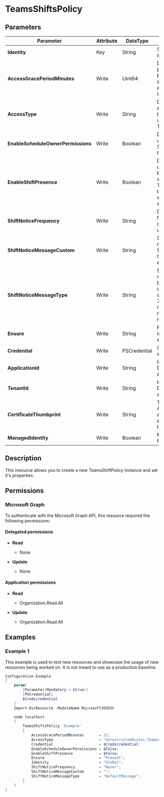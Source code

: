 ﻿# TeamsShiftsPolicy

## Parameters

| Parameter | Attribute | DataType | Description | Allowed Values |
| --- | --- | --- | --- | --- |
| **Identity** | Key | String | Specifies the policy instance name | |
| **AccessGracePeriodMinutes** | Write | UInt64 | Determines the grace period time in minutes between when the first shift starts or last shift ends and when access is blocked | |
| **AccessType** | Write | String | Determines the Teams access type granted to the user. Today, only unrestricted access to Teams app is supported. | `UnrestrictedAccess_TeamsApp` |
| **EnableScheduleOwnerPermissions** | Write | Boolean | Determines whether a user can manage a Shifts schedule as a team member. | |
| **EnableShiftPresence** | Write | Boolean | Determines whether a user is given shift-based presence (On shift, Off shift, or Busy). This must be set in order to have any off shift warning message-specific settings. | |
| **ShiftNoticeFrequency** | Write | String | Determines the frequency of warning dialog displayed when user opens Teams. | `Always`, `ShowOnceOnChange`, `Never` |
| **ShiftNoticeMessageCustom** | Write | String | Specifies a custom message. Must set ShiftNoticeMessageType to 'CustomMessage' to enforce this | |
| **ShiftNoticeMessageType** | Write | String | Specifies the warning message is shown in the blocking dialog when a user access Teams off shift hours. Select one of 7 Microsoft provided messages, a default message or a custom message. | `DefaultMessage`, `Message1`, `Message2`, `Message3`, `Message4`, `Message5`, `Message6`, `Message7`, `CustomMessage` |
| **Ensure** | Write | String | Present ensures the instance exists, absent ensures it is removed. | `Present`, `Absent` |
| **Credential** | Write | PSCredential | Credentials of the workload's Admin | |
| **ApplicationId** | Write | String | Id of the Azure Active Directory application to authenticate with. | |
| **TenantId** | Write | String | Id of the Azure Active Directory tenant used for authentication. | |
| **CertificateThumbprint** | Write | String | Thumbprint of the Azure Active Directory application's authentication certificate to use for authentication. | |
| **ManagedIdentity** | Write | Boolean | Managed ID being used for authentication. | |


## Description

This resource allows you to create a new TeamsShiftPolicy instance and set it's properties.

## Permissions

### Microsoft Graph

To authenticate with the Microsoft Graph API, this resource required the following permissions:

#### Delegated permissions

- **Read**

    - None

- **Update**

    - None

#### Application permissions

- **Read**

    - Organization.Read.All

- **Update**

    - Organization.Read.All

## Examples

### Example 1

This example is used to test new resources and showcase the usage of new resources being worked on.
It is not meant to use as a production baseline.

```powershell
Configuration Example
{
    param(
        [Parameter(Mandatory = $true)]
        [PSCredential]
        $Credscredential
    )
    Import-DscResource -ModuleName Microsoft365DSC

    node localhost
    {
        TeamsShiftsPolicy 'Example'
        {
            AccessGracePeriodMinutes       = 15;
            AccessType                     = "UnrestrictedAccess_TeamsApp";
            Credential                     = $Credscredential;
            EnableScheduleOwnerPermissions = $False;
            EnableShiftPresence            = $False;
            Ensure                         = "Present";
            Identity                       = "Global";
            ShiftNoticeFrequency           = "Never";
            ShiftNoticeMessageCustom       = "";
            ShiftNoticeMessageType         = "DefaultMessage";
        }
    }
}
```

